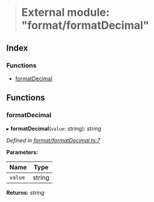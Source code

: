 > # External module: "format/formatDecimal"

## Index

### Functions

* [formatDecimal](_format_formatdecimal_.md#formatdecimal)

## Functions

###  formatDecimal

▸ **formatDecimal**(`value`: string): *string*

*Defined in [format/formatDecimal.ts:7](https://github.com/polkadot-js/common/blob/f0aebfc/packages/util/src/format/formatDecimal.ts#L7)*

**Parameters:**

Name | Type |
------ | ------ |
`value` | string |

**Returns:** *string*
